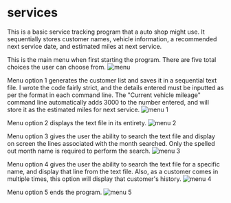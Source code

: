 # services
This is a basic service tracking program that a auto shop might use. It sequentially stores customer names, vehicle information, a recommended next service date, and estimated miles at next service.

This is the main menu when first starting the program. There are five total choices the user can choose from.
![menu](https://cloud.githubusercontent.com/assets/16652453/13447137/74fc3b9c-dfd6-11e5-8b09-c7d2ad6b94dd.jpg)

Menu option 1 generates the customer list and saves it in a sequential text file. I wrote the code fairly strict, and the details entered must be inputted as per the format in each command line. The "Current vehicle mileage" command line automatically adds 3000 to the number entered, and will store it as the estimated miles for next service. 
![menu 1](https://cloud.githubusercontent.com/assets/16652453/13447140/791a2716-dfd6-11e5-956c-f5ba875372d5.jpg)

Menu option 2 displays the text file in its entirety.
![menu 2](https://cloud.githubusercontent.com/assets/16652453/13447143/7c2525aa-dfd6-11e5-9f4c-a68844ebde3d.jpg)

Menu option 3 gives the user the ability to search the text file and display on screen the lines associated with the month searched. Only the spelled out month name is required to perform the search.
![menu 3](https://cloud.githubusercontent.com/assets/16652453/13447155/8998d61e-dfd6-11e5-9930-2ea9c4e87a5d.jpg)

Menu option 4 gives the user the ability to search the text file for a specific name, and display that line from the text file. Also, as a customer comes in multiple times, this option will display that customer's history.
![menu 4](https://cloud.githubusercontent.com/assets/16652453/13447160/8effbb54-dfd6-11e5-8043-86bba183cdc2.jpg)

Menu option 5 ends the program.
![menu 5](https://cloud.githubusercontent.com/assets/16652453/13447161/93284bb0-dfd6-11e5-9d5b-0acb0876b6a1.jpg)
